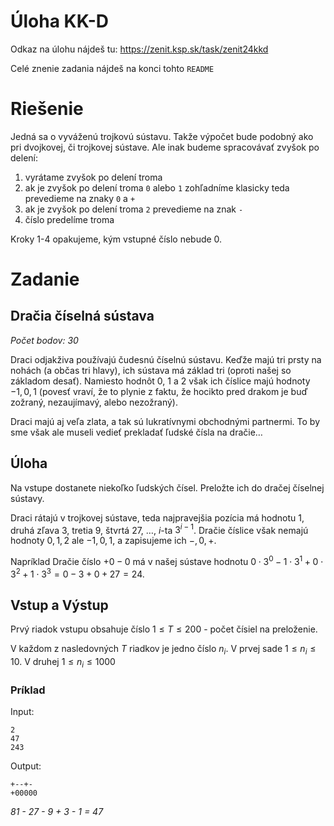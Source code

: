 # Úloha KK-D

Odkaz na úlohu nájdeš tu: https://zenit.ksp.sk/task/zenit24kkd

Celé znenie zadania nájdeš na konci tohto `README`

# Riešenie

Jedná sa o vyváženú trojkovú sústavu. Takže výpočet bude podobný ako pri dvojkovej, či trojkovej sústave. Ale inak
budeme spracovávať zvyšok po delení:
1. vyrátame zvyšok po delení troma
2. ak je zvyšok po delení troma `0` alebo `1` zohľadníme klasicky teda prevedieme na znaky `0` a `+`
3. ak je zvyšok po delení troma `2` prevedieme na znak `-`
4. číslo predelíme troma

Kroky 1-4 opakujeme, kým vstupné číslo nebude 0.

# Zadanie

## Dračia číselná sústava
_Počet bodov: 30_

Draci odjakživa používajú čudesnú číselnú sústavu. Keďže majú tri prsty na nohách (a občas tri hlavy), ich sústava má
základ tri (oproti našej so základom desať). Namiesto hodnôt 0, 1 a 2 však ich číslice majú hodnoty $`-1, 0, 1`$
(povesť vraví, že to plynie z faktu, že hocikto pred drakom je buď zožraný, nezaujímavý, alebo nezožraný).

Draci majú aj veľa zlata, a tak sú lukratívnymi obchodnými partnermi. To by sme však ale museli vedieť prekladať
ľudské čísla na dračie…

## Úloha
Na vstupe dostanete niekoľko ľudských čísel. Preložte ich do dračej číselnej sústavy.

Draci rátajú v trojkovej sústave, teda najpravejšia pozícia má hodnotu 1, druhá zľava 3, tretia 9, štvrtá 27, …,
$`i`$-ta $`3^{i-1}`$. Dračie číslice však nemajú hodnoty $`0, 1, 2`$ ale $`-1, 0, 1`$, a zapisujeme ich $`-, 0, +`$.

Napríklad Dračie číslo $`+0-0`$ má v našej sústave hodnotu
$`0 \cdot 3^0 - 1 \cdot 3^1 + 0 \cdot 3^2 + 1 \cdot 3^3 = 0 - 3 + 0 + 27 = 24`$.

## Vstup a Výstup
Prvý riadok vstupu obsahuje číslo $`1 \leq T \leq 200`$ - počet čísiel na preloženie.

V každom z nasledovných $`T`$ riadkov je jedno číslo $`n_i`$. V prvej sade $`1 \leq n_i \leq 10`$.
V druhej $`1 \leq n_i \leq 1000`$

### Príklad

Input:

```
2
47
243
```

Output:

```
+--+-
+00000
```

_81 - 27 - 9 + 3 - 1 = 47_
